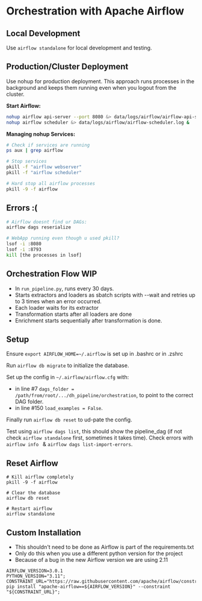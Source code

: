 # Orchestration with Apache Airflow

## Local Development
Use `airflow standalone` for local development and testing.

## Production/Cluster Deployment
Use nohup for production deployment. This approach runs processes in the background and keeps them running even when you logout from the cluster.

**Start Airflow:**
```bash
nohup airflow api-server --port 8080 &> data/logs/airflow/airflow-api-server.log &
nohup airflow scheduler &> data/logs/airflow/airflow-scheduler.log &
```

**Managing nohup Services:**
```bash
# Check if services are running
ps aux | grep airflow

# Stop services
pkill -f "airflow webserver"
pkill -f "airflow scheduler"

# Hard stop all airflow processes
pkill -9 -f airflow
```

## Errors :(

```bash
# Airflow doesnt find ur DAGs:
airflow dags reserialize

# WebApp running even though u used pkill?
lsof -i :8080
lsof -i :8793
kill [the processes in lsof]
```

## Orchestration Flow WIP

- In `run_pipeline.py`, runs every 30 days.
- Starts extractors and loaders as sbatch scripts with --wait and retries up to 3 times when an error occurred.
- Each loader waits for its extractor
- Transformation starts after all loaders are done
- Enrichment starts sequentially after transformation is done.

## Setup

Ensure `export AIRFLOW_HOME=~/.airflow` is set up in .bashrc or in .zshrc

Run `airflow db migrate` to initialize the database.

Set up the config in `~/.airflow/airflow.cfg` with:

- in line #7 `dags_folder = /path/from/root/.../dh_pipeline/orchestration`, to point to the correct DAG folder.
- in line #150 `load_examples = False`.

Finally run `airflow db reset` to ud-pate the config.

Test using `airflow dags list`, this should show the pipeline_dag (if not check `airflow standalone` first, sometimes it
takes time). Check errors with `airflow info ` & `airflow dags list-import-errors`.

## Reset Airflow

```
# Kill airflow completely
pkill -9 -f airflow

# Clear the database
airflow db reset

# Restart airflow
airflow standalone
```

## Custom Installation

* This shouldn't need to be done as Airflow is part of the requirements.txt
* Only do this when you use a different python version for the project
* Because of a bug in the new Airflow version we are using 2.11

```
AIRFLOW_VERSION=3.0.1
PYTHON_VERSION="3.11";
CONSTRAINT_URL="https://raw.githubusercontent.com/apache/airflow/constraints-${AIRFLOW_VERSION}/constraints-${PYTHON_VERSION}.txt";
pip install "apache-airflow==${AIRFLOW_VERSION}" --constraint "${CONSTRAINT_URL}";
```